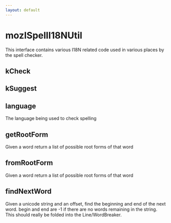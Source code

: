 ```yaml
---
layout: default
---
```


# mozISpellI18NUtil #

This interface contains various I18N related code used in various places by the spell checker.


## kCheck ##

## kSuggest ##

## language ##

The language being used to check spelling


## getRootForm ##

Given a word return a list of possible root forms of that word


## fromRootForm ##

Given a word return a list of possible root forms of that word


## findNextWord ##

Given a unicode string and an offset, find the beginning and end of the
next word. begin and end are -1 if there are no words remaining in the 
string. This should really be folded into the Line/WordBreaker.

